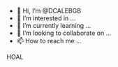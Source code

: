 - 👋 Hi, I’m @DCALEBGB
- 👀 I’m interested in ...
- 🌱 I’m currently learning ...
- 💞️ I’m looking to collaborate on ...
- 📫 How to reach me ...

<!---
DCALEBGB/DCALEBGB is a ✨ special ✨ repository because its `README.md` (this file) appears on your GitHub profile.
You can click the Preview link to take a look at your changes.
--->HOAL

